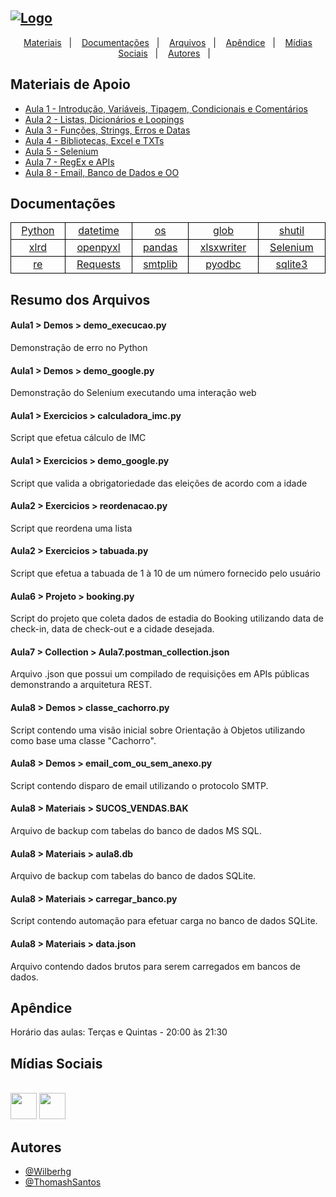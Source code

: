 ## [![Logo](https://i.imgur.com/E3mftQr.png)](https://www.python.org/)

<p align="center">
  <a href="#materiais-de-apoio">Materiais</a>&nbsp;&nbsp;&nbsp;|&nbsp;&nbsp;&nbsp;
  <a href="#documentações">Documentações</a>&nbsp;&nbsp;&nbsp;|&nbsp;&nbsp;&nbsp;
  <a href="#resumo-dos-arquivos">Arquivos</a>&nbsp;&nbsp;&nbsp;|&nbsp;&nbsp;&nbsp;
  <a href="#apêndice">Apêndice</a>&nbsp;&nbsp;&nbsp;|&nbsp;&nbsp;&nbsp;
  <a href="#mídias-sociais">Mídias Sociais</a>&nbsp;&nbsp;&nbsp;|&nbsp;&nbsp;&nbsp;
  <a href="#autores">Autores</a>&nbsp;&nbsp;&nbsp;|&nbsp;&nbsp;&nbsp;
</p>

## Materiais de Apoio

 - [Aula 1 - Introdução, Variáveis, Tipagem, Condicionais e Comentários ](https://bit.ly/3mpKQ8J)
 - [Aula 2 - Listas, Dicionários e Loopings](https://bit.ly/2Zvfy7w)
 - [Aula 3 - Funções, Strings, Erros e Datas](https://bit.ly/2ZvfLrk)
 - [Aula 4 - Bibliotecas, Excel e TXTs](https://bit.ly/3CpRn8N)
 - [Aula 5 - Selenium](https://bit.ly/3BNTz8Z)
 - [Aula 7 - RegEx e APIs](https://bit.ly/3HsBZM2)
 - [Aula 8 - Email, Banco de Dados e OO](https://bit.ly/3CsyuBj)

## Documentações

<table style="border:1px solid black;width:100%;display:table">
    <tr>
        <td style="text-align:center;border:1px solid black"><a href="https://docs.python.org/pt-br/3/" target="_blank">Python</a></td>
        <td style="text-align:center;border:1px solid black"><a href="https://docs.python.org/3/library/datetime.html" target="_blank">datetime</a></td>
        <td style="text-align:center;border:1px solid black"><a href="https://docs.python.org/pt-br/3/library/os.html" target="_blank">os</a></td>
        <td style="text-align:center;border:1px solid black"><a href="https://docs.python.org/pt-br/3/library/glob.html" target="_blank">glob</a></td>
        <td style="text-align:center;border:1px solid black"><a href="https://docs.python.org/pt-br/3/library/shutil.html" target="_blank">shutil</a></td>
    </tr>
    <tr>
        <td style="text-align:center;border:1px solid black"><a href="https://xlrd.readthedocs.io/en/latest/" target="_blank">xlrd</a></td>
        <td style="text-align:center;border:1px solid black"><a href="https://openpyxl.readthedocs.io/en/stable/" target="_blank">openpyxl</a></td>
        <td style="text-align:center;border:1px solid black"><a href="https://pandas.pydata.org/docs/" target="_blank">pandas</a></td>
        <td style="text-align:center;border:1px solid black"><a href="https://xlsxwriter.readthedocs.io/" target="_blank">xlsxwriter</a></td>
        <td style="text-align:center;border:1px solid black"><a href="https://selenium-python.readthedocs.io/" target="_blank">Selenium</a></td>
    </tr>
    <tr>
        <td style="text-align:center;border:1px solid black"><a href="https://docs.python.org/pt-br/3/library/re.html" target="_blank">re</a></td>
        <td style="text-align:center;border:1px solid black"><a href="https://docs.python-requests.org/en/latest/" target="_blank">Requests</a></td>
        <td style="text-align:center;border:1px solid black"><a href="https://docs.python.org/pt-br/3/library/smtplib.html" target="_blank">smtplib</a></td>
        <td style="text-align:center;border:1px solid black"><a href="https://github.com/mkleehammer/pyodbc/wiki" target="_blank">pyodbc</a></td>
        <td style="text-align:center;border:1px solid black"><a href="https://docs.python.org/3/library/sqlite3.html" target="_blank">sqlite3</a></td>
    </tr>
</table>

## Resumo dos Arquivos

#### Aula1 > Demos > demo_execucao.py

Demonstração de erro no Python

#### Aula1 > Demos > demo_google.py

Demonstração do Selenium executando uma interação web

#### Aula1 > Exercicios > calculadora_imc.py

Script que efetua cálculo de IMC

#### Aula1 > Exercicios > demo_google.py

Script que valida a obrigatoriedade das eleições de acordo com a idade

#### Aula2 > Exercicios > reordenacao.py

Script que reordena uma lista

#### Aula2 > Exercicios > tabuada.py

Script que efetua a tabuada de 1 à 10 de um número fornecido pelo usuário

#### Aula6 > Projeto > booking.py

Script do projeto que coleta dados de estadia do Booking utilizando data de check-in, data de check-out e a cidade desejada.

#### Aula7 > Collection > Aula7.postman_collection.json

Arquivo .json que possui um compilado de requisições em APIs públicas demonstrando a arquitetura REST.

#### Aula8 > Demos > classe_cachorro.py

Script contendo uma visão inicial sobre Orientação à Objetos utilizando como base uma classe "Cachorro".

#### Aula8 > Demos > email_com_ou_sem_anexo.py

Script contendo disparo de email utilizando o protocolo SMTP.

#### Aula8 > Materiais > SUCOS_VENDAS.BAK

Arquivo de backup com tabelas do banco de dados MS SQL.

#### Aula8 > Materiais > aula8.db

Arquivo de backup com tabelas do banco de dados SQLite.

#### Aula8 > Materiais > carregar_banco.py

Script contendo automação para efetuar carga no banco de dados SQLite.

#### Aula8 > Materiais > data.json

Arquivo contendo dados brutos para serem carregados em bancos de dados.

## Apêndice

Horário das aulas: Terças e Quintas - 20:00 às 21:30

## Mídias Sociais

<br><a href="https://discord.gg/92sEPZB769"><img src="https://cdn-icons-png.flaticon.com/512/2111/2111370.png" style="width:42px;height:42px;align:middle;"></a> <a href="https://t.me/+lfjaLmRvdoUxY2Ix"><img src="https://i.imgur.com/2FjBwkh.png" style="width:42px;height:42px;align:middle;"></a>

## Autores

- [@Wilberhg](https://github.com/Wilberhg)
- [@ThomashSantos](https://github.com/ThomashSantos)
